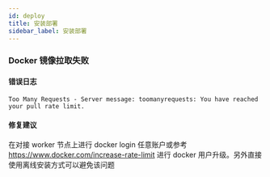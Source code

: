 ```yaml
---
id: deploy
title: 安装部署
sidebar_label: 安装部署
---
```


### Docker 镜像拉取失败

#### 错误日志
`Too Many Requests - Server message: toomanyrequests: You have reached your pull rate limit.`

#### 修复建议
在对接 worker 节点上进行 docker login 任意账户或参考 https://www.docker.com/increase-rate-limit 进行 docker 用户升级。另外直接使用离线安装方式可以避免该问题
